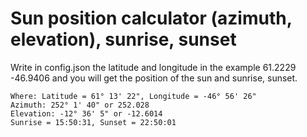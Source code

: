 # Sun position calculator (azimuth, elevation), sunrise, sunset

Write in config.json the latitude and longitude in the example 61.2229 -46.9406 and you will get the position of the sun and sunrise, sunset.

```When: 23.01.2023 00:40:22 UTC+4
Where: Latitude = 61° 13' 22", Longitude = -46° 56' 26"
Azimuth: 252° 1' 40" or 252.028
Elevation: -12° 36' 5" or -12.6014
Sunrise = 15:50:31, Sunset = 22:50:01
